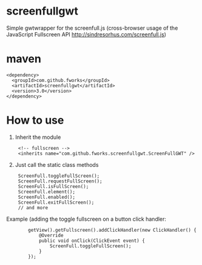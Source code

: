 screenfullgwt
=============

Simple gwtwrapper for the screenfull.js (cross-browser usage of the JavaScript Fullscreen API  http://sindresorhus.com/screenfull.js)


maven
=============

    <dependency>
      <groupId>com.github.fworks</groupId>
      <artifactId>screenfullgwt</artifactId>
      <version>3.0</version>
    </dependency>


How to use
==========


1) Inherit the module

        <!-- fullscreen -->
        <inherits name="com.github.fworks.screenfullgwt.ScreenFullGWT" />
        

2) Just call the static class methods

        ScreenFull.toggleFullScreen();
        ScreenFull.requestFullScreen();
		ScreenFull.isFullScreen();
		ScreenFull.element();
		ScreenFull.enabled();
		ScreenFull.exitFullScreen();
		// and more
				
        
Example (adding the toggle fullscreen on a button click handler:

            getView().getFullscreen().addClickHandler(new ClickHandler() {
                @Override
                public void onClick(ClickEvent event) {
                    ScreenFull.toggleFullScreen();
                }
            });
            
            
            
